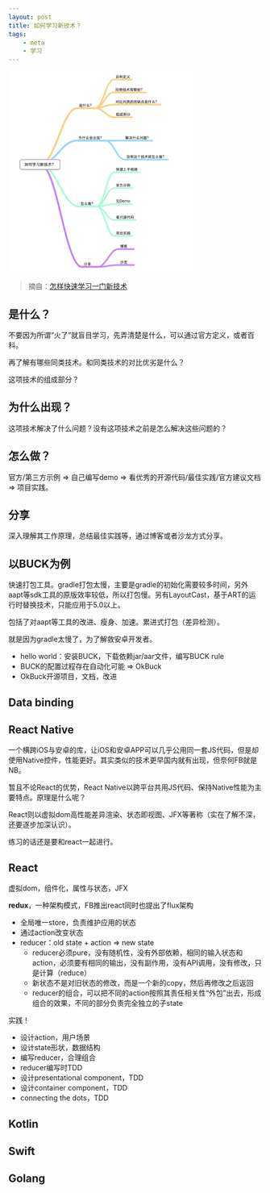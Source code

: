 ```yaml
---
layout: post
title: 如何学习新技术？
tags:
    - meta
    - 学习
---
```


<img src="/img/201603/how-to-learn-new-technology.png" alt="how-to-learn-new-technology" style="height:400px">

> 摘自：[怎样快速学习一门新技术](https://ruby-china.org/topics/19578)

## 是什么？
不要因为所谓“火了”就盲目学习，先弄清楚是什么，可以通过官方定义，或者百科。

再了解有哪些同类技术。和同类技术的对比优劣是什么？

这项技术的组成部分？

## 为什么出现？
这项技术解决了什么问题？没有这项技术之前是怎么解决这些问题的？

## 怎么做？
官方/第三方示例 => 自己编写demo => 看优秀的开源代码/最佳实践/官方建议文档 => 项目实践。

## 分享
深入理解其工作原理，总结最佳实践等，通过博客或者沙龙方式分享。

## 以BUCK为例
快速打包工具。gradle打包太慢，主要是gradle的初始化需要较多时间，另外aapt等sdk工具的原版效率较低，所以打包慢。另有LayoutCast，基于ART的运行时替换技术，只能应用于5.0以上。

包括了对aapt等工具的改进、瘦身、加速。累进式打包（差异检测）。

就是因为gradle太慢了，为了解救安卓开发者。

+ hello world：安装BUCK，下载依赖jar/aar文件，编写BUCK rule
+ BUCK的配置过程存在自动化可能 => OkBuck
+ OkBuck开源项目，文档，改进

## Data binding

## React Native
一个横跨iOS与安卓的库，让iOS和安卓APP可以几乎公用同一套JS代码，但是却使用Native控件，性能更好。其实类似的技术更早国内就有出现，但奈何FB就是NB。

暂且不论React的优势，React Native以跨平台共用JS代码、保持Native性能为主要特点。原理是什么呢？

React则以虚拟dom高性能差异渲染、状态即视图、JFX等著称（实在了解不深，还要逐步加深认识）。

练习的话还是要和react一起进行。

## React

虚拟dom，组件化，属性与状态，JFX

**redux**，一种架构模式，FB推出react同时也提出了flux架构

+ 全局唯一store，负责维护应用的状态
+ 通过action改变状态
+ reducer：old state + action => new state
  + reducer必须pure，没有随机性，没有外部依赖，相同的输入状态和action，必须要有相同的输出，没有副作用，没有API调用，没有修改，只是计算（reduce）
  + 新状态不是对旧状态的修改，而是一个新的copy，然后再修改之后返回
  + reducer的组合，可以把不同的action按照其责任相关性“外包”出去，形成组合的效果，不同的部分负责完全独立的子state

实践！

+ 设计action，用户场景
+ 设计state形状，数据结构
+ 编写reducer，合理组合
+ reducer编写时TDD
+ 设计presentational component，TDD
+ 设计container component，TDD
+ connecting the dots，TDD

## Kotlin

## Swift

## Golang
